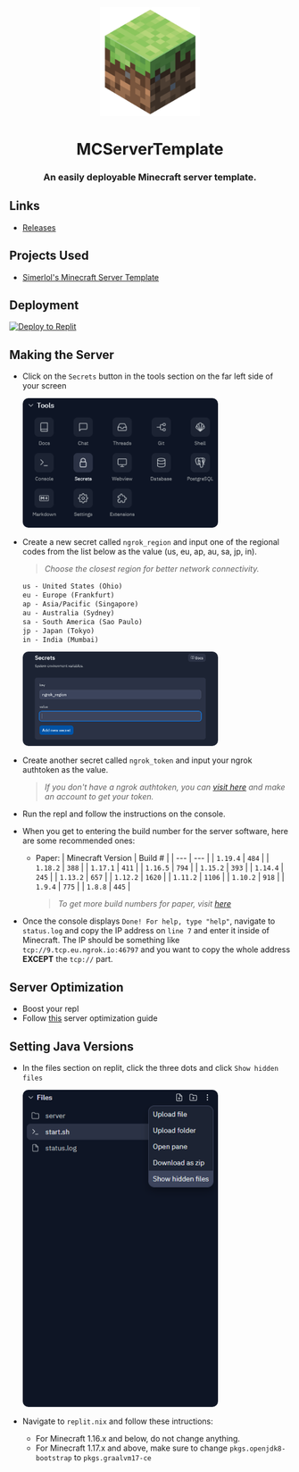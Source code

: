 <div align ="center">

<img src="projectInfo/icon.png" width="180">

# MCServerTemplate

<h3>An easily deployable Minecraft server template.</h3>

</div>

## Links

- [Releases](https://github.com/etcherfx/MCServerTemplate/releases)

## Projects Used

- [Simerlol's Minecraft Server Template](https://replit.com/@SimerLol/Minecraft-Server-Template)

## Deployment

[![Deploy to Replit](https://img.shields.io/website?color=&down_message=Deploy%20to%20Replit&label=%20&logo=replit&up_message=Deploy%20to%20Replit&url=https%3A%2F%2Freplit.com)](https://replit.com/github/etcherfx/MCServerTemplate)

## Making the Server

- Click on the `Secrets` button in the tools section on the far left side of your screen

  <img src="projectInfo/replitTools.png" style="border-radius: 10px;" width="350">

- Create a new secret called `ngrok_region` and input one of the regional codes from the list below as the value (us, eu, ap, au, sa, jp, in).

  > _Choose the closest region for better network connectivity._

  ```
  us - United States (Ohio)
  eu - Europe (Frankfurt)
  ap - Asia/Pacific (Singapore)
  au - Australia (Sydney)
  sa - South America (Sao Paulo)
  jp - Japan (Tokyo)
  in - India (Mumbai)
  ```

  <img src="projectInfo/replitSecrets.png" style="border-radius: 10px;" width="350">

- Create another secret called `ngrok_token` and input your ngrok authtoken as the value.

  > _If you don't have a ngrok authtoken, you can [visit here](https://dashboard.ngrok.com/get-started/your-authtoken) and make an account to get your token._

- Run the repl and follow the instructions on the console.
- When you get to entering the build number for the server software, here are some recommended ones:
  - Paper:
    | Minecraft Version | Build # |
    | --- | --- |
    | `1.19.4` | `484` |
    | `1.18.2` | `388` |
    | `1.17.1` | `411` |
    | `1.16.5` | `794` |
    | `1.15.2` | `393` |
    | `1.14.4` | `245` |
    | `1.13.2` | `657` |
    | `1.12.2` | `1620` |
    | `1.11.2` | `1106` |
    | `1.10.2` | `918` |
    | `1.9.4` | `775` |
    | `1.8.8` | `445` |
    > _To get more build numbers for paper, visit [here](https://papermc.io/downloads/all)_
- Once the console displays `Done! For help, type "help"`, navigate to `status.log` and copy the IP address on `line 7` and enter it inside of Minecraft. The IP should be something like `tcp://9.tcp.eu.ngrok.io:46797` and you want to copy the whole address **EXCEPT** the `tcp://` part.

## Server Optimization

- Boost your repl
- Follow [this](https://github.com/YouHaveTrouble/minecraft-optimization) server optimization guide

## Setting Java Versions

- In the files section on replit, click the three dots and click `Show hidden files`

  <img src="projectInfo/replitHiddenFiles.png" style="border-radius: 10px;" width="350">

- Navigate to `replit.nix` and follow these intructions:
  - For Minecraft 1.16.x and below, do not change anything.
  - For Minecraft 1.17.x and above, make sure to change `pkgs.openjdk8-bootstrap` to `pkgs.graalvm17-ce`
